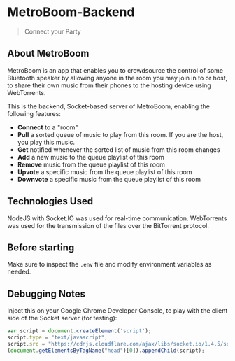 # MetroBoom-Backend
> Connect your Party

## About MetroBoom

MetroBoom is an app that enables you to crowdsource the control of some Bluetooth speaker by allowing anyone in the room you may join in to or host, to share their own music from their phones to the hosting device using WebTorrents. 

This is the backend, Socket-based server of MetroBoom, enabling the following features:

* **Connect** to a "room"
* **Pull** a sorted queue of music to play from this room. If you are the host, you play this music.
* **Get** notified whenever the sorted list of music from this room changes
* **Add** a new music to the queue playlist of this room
* **Remove** music from the queue playlist of this room
* **Upvote** a specific music from the queue playlist of this room
* **Downvote** a specific music from the queue playlist of this room

## Technologies Used
NodeJS with Socket.IO was used for real-time communication. WebTorrents was used for the transmission of the files over the BitTorrent protocol.

## Before starting
Make sure to inspect the `.env` file and modify environment variables as needed.

## Debugging Notes
Inject this on your Google Chrome Developer Console, to play with the client side of the Socket server (for testing):

```javascript
var script = document.createElement('script');
script.type = "text/javascript";
script.src = "https://cdnjs.cloudflare.com/ajax/libs/socket.io/1.4.5/socket.io.min.js";
(document.getElementsByTagName("head")[0]).appendChild(script);
```
